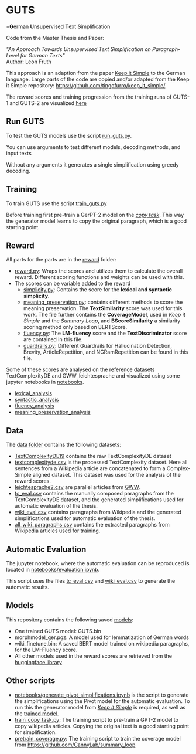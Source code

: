 
# GUTS

=**G**erman **U**nsupervised **T**ext **S**implification

Code from the Master Thesis and Paper: 

*"An Approach Towards Unsupervised Text Simplification on Paragraph-Level for German Texts"*  
Author: Leon Fruth

This approach is an adaption from the paper [Keep it Simple](https://arxiv.org/abs/2107.03444) to the German language.
Large parts of the code are copied and/or adapted from the Keep it Simple repository: https://github.com/tingofurro/keep_it_simple/ 

The reward scores and training progression from the training runs of GUTS-1 and GUTS-2 are visualized [here](https://wandb.ai/lfruth/Train%20GUTS/reports/Training-runs-of-GUTS-1-and-GUTS-2--VmlldzoxOTE1Mjc1?accessToken=9cgcoshbah9z8brqk51pwj0ovx4o284e6nd3s98jmto9jiqc7iecc9gsjm3l2sfw)

## Run GUTS 
To test the GUTS models use the script [run_guts.py](run_guts.py). 

You can use arguments to test different models, decoding methods, and input texts

Without any arguments it generates a single simplification using greedy decoding.

## Training
To train GUTS use the script [train_guts.py](train_guts.py)

Before training first pre-train a GerPT-2 model on the [*copy task*](/train_copy_task.py). This way the generator model learns to copy the original paragraph, which is a good starting point.

## Reward
All parts for the parts are in the [reward](/reward) folder:
- [reward.py](reward/reward.py): Wraps the scores and utilizes them to calculate the overall reward. Different scoring functions and weights can be used with this.
- The scores can be variable added to the reward
  - [simplicity.py](reward/simplicity.py): Contains the score for the **lexical and syntactic simplicity**.
  - [meaning_preservation.py](reward/meaning_preservation.py): contains different methods to score the meaning preservation. The **TextSimilarity** score was used for this work. The file further contains the **CoverageModel**, used in *Keep it Simple* and the *Summary Loop*, and **BScoreSimilarity** a similarity scoring method only based on BERTScore.
  - [fluency.py](reward/fluency.py): The **LM-fluency** score and the **TextDiscriminator** score are contained in this file.
  - [guardrails.py](reward/guardrails.py): Different Guardrails for Hallucination Detection, Brevity, ArticleRepetition, and NGRamRepetition can be found in this file.

Some of these scores are analysed on the reference datasets TextComplexityDE and GWW_leichtesprache and visualized using some jupyter notebooks in [notebooks](/notebooks/).
- [lexical_analysis](/notebooks/lexical_analysis.ipynb)
- [syntactic_analysis](/notebooks/syntactic_analysis.ipynb)
- [fluency_analysis](/notebooks/fluency_analysis.ipynb)
- [meaning_preservation_analysis](/notebooks/meaning_preservation_analysis.ipynb)

## Data
The [data folder](data) contains the following datasets:
- [TextComplexityDE19](data/TextComplexityDE19/) contains the raw TextComplexityDE dataset
- [textcomplexityde.csv](data/textcomplexityde.csv) is the processed TextComplexity dataset. Here all sentences from a Wikipedia article are concatenated to form a Complex-Simple aligned dataset. This dataset was used for the analysis of the reward scores.
- [leichtesprache2.csv](data/leichtesprache2.csv) are parallel articles from [GWW](https://www.gww-netz.de/de/).
- [tc_eval.csv](data/tc_eval.csv) contains the manually composed paragraphs from the TextComplexityDE dataset, and the generated simplifications used for automatic evaluation of the thesis.
- [wiki_eval.csv](data/wiki_eval.csv) contains paragraphs from Wikipedia and the generated simplifications used for automatic evaluation of the thesis.
- [all_wiki_paragraphs.csv](data/all_wiki_paragraphs.csv) contains the extracted paragraphs from Wikipedia articles used for training.

## Automatic Evaluation
The jupyter notebook, where the automatic evaluation can be reproduced is located in [notebooks/evaluation.ipynb](notebooks/evaluation.ipynb). 

This script uses the files [tc_eval.csv](data/tc_eval.csv) and [wiki_eval.csv](data/wiki_eval.csv) to generate the automatic results.

## Models
This repository contains the following saved [models](models/):
- One trained GUTS model: GUTS.bin
- morphmodel_ger.pgz: A model used for lemmatization of German words
- wiki_finetune.bin: A saved BERT model trained on wikipedia paragraphs, for the LM-Fluency score.
- All other models used in the reward scores are retrieved from the [huggingface library](https://huggingface.co/)

## Other scripts
- [notebooks/generate_pivot_simplifications.ipynb](notebooks/generate_pivot_simplifications.ipynb) is the script to generate the simplifications using the Pivot model for the automatic evaluation. To run this the generator model from [*Keep it Simple*](https://github.com/tingofurro/keep_it_simple/) is required, as well as the [trained model](https://github.com/tingofurro/keep_it_simple/releases/tag/0.1).
- [train_copy_task.py](train_copy_task.py): The training script to pre-train a GPT-2 model to copy wikipedia articles. Copying the original text is a good starting point for simplification.
- [pretrain_coverage.py](pretrain_coverage.py): The training script to train the coverage model from https://github.com/CannyLab/summary_loop

